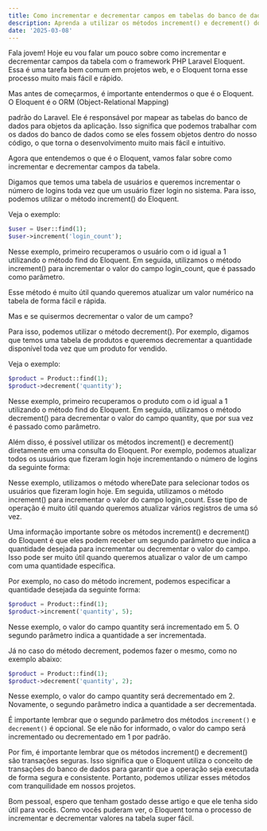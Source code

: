 ```yaml
---
title: Como incrementar e decrementar campos em tabelas do banco de dados com o framework PHP Laravel
description: Aprenda a utilizar os métodos increment() e decrement() do Laravel Eloquent para incrementar e decrementar campos de tabelas de forma fácil e rápida.
date: '2025-03-08'
---
```


Fala jovem! Hoje eu vou falar um pouco sobre como incrementar e decrementar campos da
tabela com o framework PHP Laravel Eloquent. Essa é uma tarefa bem comum em projetos web, e o Eloquent torna esse
processo muito mais fácil e rápido.

Mas antes de começarmos, é importante entendermos o que é o Eloquent. O Eloquent é o ORM (Object-Relational Mapping)

padrão do Laravel. Ele é responsável por mapear as tabelas do banco de dados para objetos da aplicação. Isso significa
que podemos trabalhar com os dados do banco de dados como se eles fossem objetos dentro do nosso código, o que torna o
desenvolvimento muito mais fácil e intuitivo.

Agora que entendemos o que é o Eloquent, vamos falar sobre como incrementar e decrementar campos da tabela.

Digamos que temos uma tabela de usuários e queremos incrementar o número de logins toda vez que um usuário fizer login
no sistema. Para isso, podemos utilizar o método increment() do Eloquent.

Veja o exemplo:

```php [UserController.php]
$user = User::find(1);
$user->increment('login_count');
```

Nesse exemplo, primeiro recuperamos o usuário com o id igual a 1 utilizando o método find do Eloquent. Em seguida,
utilizamos o método increment() para incrementar o valor do campo login_count, que é passado como parâmetro.

Esse método é muito útil quando queremos atualizar um valor numérico na tabela de forma fácil e rápida.

Mas e se quisermos decrementar o valor de um campo?

Para isso, podemos utilizar o método decrement(). Por exemplo, digamos que temos uma tabela de produtos e queremos
decrementar a quantidade disponível toda vez que um produto for vendido.

Veja o exemplo:

```php
$product = Product::find(1);
$product->decrement('quantity');
```

Nesse exemplo, primeiro recuperamos o produto com o id igual a 1 utilizando o método find do Eloquent. Em seguida,
utilizamos o método decrement() para decrementar o valor do campo quantity, que por sua vez é passado como parâmetro.

Além disso, é possível utilizar os métodos increment() e decrement() diretamente em uma consulta do Eloquent. Por
exemplo, podemos atualizar todos os usuários que fizeram login hoje incrementando o número de logins da seguinte forma:

Nesse exemplo, utilizamos o método whereDate para selecionar todos os usuários que fizeram login hoje. Em seguida,
utilizamos o método increment() para incrementar o valor do campo login_count. Esse tipo de operação é muito útil quando
queremos atualizar vários registros de uma só vez.

Uma informação importante sobre os métodos increment() e decrement() do Eloquent é que eles podem receber um segundo
parâmetro que indica a quantidade desejada para incrementar ou decrementar o valor do campo. Isso pode ser muito útil
quando queremos atualizar o valor de um campo com uma quantidade específica.

Por exemplo, no caso do método increment, podemos especificar a quantidade desejada da seguinte forma:

```php
$product = Product::find(1);
$product->increment('quantity', 5);
```

Nesse exemplo, o valor do campo quantity será incrementado em 5. O segundo parâmetro indica a quantidade a ser
incrementada.

Já no caso do método decrement, podemos fazer o mesmo, como no exemplo abaixo:

```php
$product = Product::find(1);
$product->decrement('quantity', 2);
```

Nesse exemplo, o valor do campo quantity será decrementado em 2. Novamente, o segundo parâmetro indica a quantidade a
ser decrementada.

É importante lembrar que o segundo parâmetro dos métodos `increment()` e `decrement()` é opcional. Se ele não for
informado, o valor do campo será incrementado ou decrementado em 1 por padrão.

Por fim, é importante lembrar que os métodos increment() e decrement() são transações seguras. Isso significa que o
Eloquent utiliza o conceito de transações do banco de dados para garantir que a operação seja executada de forma segura
e consistente. Portanto, podemos utilizar esses métodos com tranquilidade em nossos projetos.

Bom pessoal, espero que tenham gostado desse artigo e que ele tenha sido útil para vocês. Como vocês puderam ver, o
Eloquent torna o processo de incrementar e decrementar valores na tabela super fácil.


